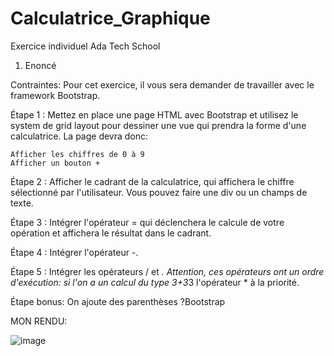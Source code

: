 # Calculatrice_Graphique

Exercice individuel Ada Tech School

1. Enoncé

Contraintes:
  Pour cet exercice, il vous sera demander de travailler avec le framework Bootstrap.

Étape 1 : Mettez en place une page HTML avec Bootstrap et utilisez le system de grid layout pour dessiner une vue qui prendra la forme d'une calculatrice. La page devra donc:

    Afficher les chiffres de 0 à 9
    Afficher un bouton +
Étape 2 : Afficher le cadrant de la calculatrice, qui affichera le chiffre sélectionné par l'utilisateur.
Vous pouvez faire une div ou un champs de texte.

Étape 3 : Intégrer l'opérateur = qui déclenchera le calcule de votre opération et affichera le résultat dans le cadrant.

Étape 4 : Intégrer l'opérateur -.

Étape 5 : Intégrer les opérateurs / et *. Attention, ces opérateurs ont un ordre d'exécution: si l'on a un calcul du type 3+3*3 l'opérateur * à la priorité.

Étape bonus:
On ajoute des parenthèses ?Bootstrap


MON RENDU: 


![image](https://github.com/user-attachments/assets/24d694b5-d4dd-48d6-9b9e-992de9619395)

